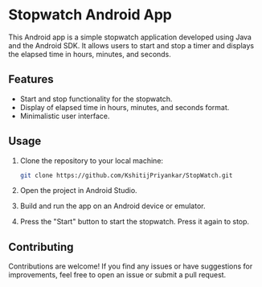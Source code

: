 # Stopwatch Android App

This Android app is a simple stopwatch application developed using Java and the Android SDK. It allows users to start and stop a timer and displays the elapsed time in hours, minutes, and seconds.

## Features

- Start and stop functionality for the stopwatch.
- Display of elapsed time in hours, minutes, and seconds format.
- Minimalistic user interface.

## Usage

1. Clone the repository to your local machine:

   ```bash
   git clone https://github.com/KshitijPriyankar/StopWatch.git
   ```

2. Open the project in Android Studio.

3. Build and run the app on an Android device or emulator.

4. Press the "Start" button to start the stopwatch. Press it again to stop.

## Contributing

Contributions are welcome! If you find any issues or have suggestions for improvements, feel free to open an issue or submit a pull request.

